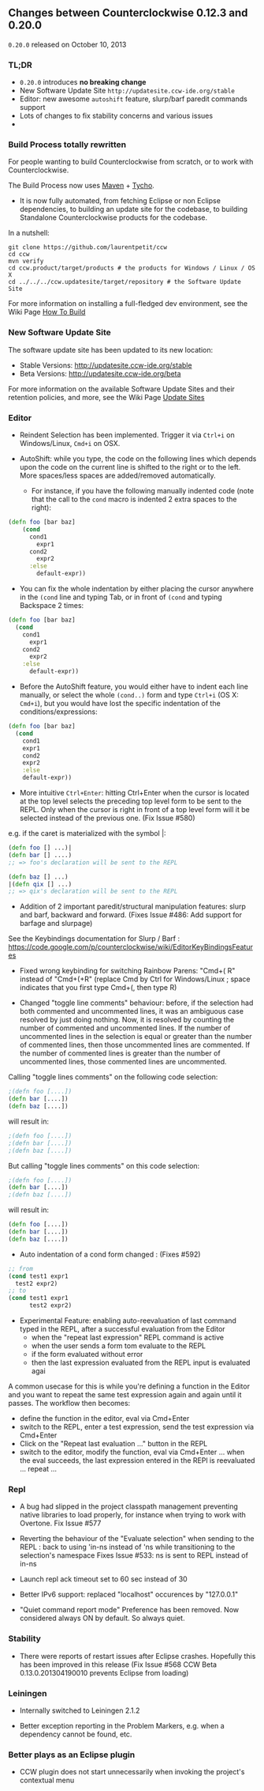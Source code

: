 ## Changes between Counterclockwise 0.12.3 and 0.20.0

`0.20.0` released on October 10, 2013

### TL;DR

- `0.20.0` introduces **no breaking change**
- New Software Update Site `http://updatesite.ccw-ide.org/stable`
- Editor: new awesome `autoshift` feature, slurp/barf paredit commands support
- Lots of changes to fix stability concerns and various issues
- 
### Build Process totally rewritten

For people wanting to build Counterclockwise from scratch, or to work with Counterclockwise.

The Build Process now uses [Maven](http://maven.apache.org) + [Tycho](http://www.eclipse.org/tycho).

- It is now fully automated, from fetching Eclipse or non Eclipse dependencies, to building an update site for the codebase, to building Standalone Counterclockwise products for the codebase.

In a nutshell:

``` 
git clone https://github.com/laurentpetit/ccw
cd ccw
mvn verify
cd ccw.product/target/products # the products for Windows / Linux / OS X
cd ../../../ccw.updatesite/target/repository # the Software Update Site 
```

For more information on installing a full-fledged dev environment, see the Wiki Page [How To Build](https://code.google.com/p/counterclockwise/wiki/HowToBuild)

### New Software Update Site

The software update site has been updated to its new location:
- Stable Versions: http://updatesite.ccw-ide.org/stable
- Beta Versions: http://updatesite.ccw-ide.org/beta

For more information on the available Software Update Sites and their retention policies, and more, see the Wiki Page [Update Sites](https://code.google.com/p/counterclockwise/wiki/UpdateSites)

### Editor

- Reindent Selection has been implemented. Trigger it via `Ctrl+i` on Windows/Linux, `Cmd+i` on OSX.

- AutoShift: while you type, the code on the following lines which depends upon the code on the current line is shifted to the right or to the left. More spaces/less spaces are added/removed automatically.
  - For instance, if you have the following manually indented code (note that the call to the `cond` macro is indented 2 extra spaces to the right):

``` clojure
(defn foo [bar baz]
    (cond
      cond1
        expr1
      cond2
        expr2
      :else
        default-expr))
```
  - You can fix the whole indentation by either placing the cursor anywhere in the `(cond` line and typing Tab, or in front of `(cond` and typing Backspace 2 times:

``` clojure
(defn foo [bar baz]
  (cond
    cond1
      expr1
    cond2
      expr2
    :else
      default-expr))
```

  - Before the AutoShift feature, you would either have to indent each line manually, or select the whole `(cond..)` form and type `Ctrl+i` (OS X: `Cmd+i`), but you would have lost the specific indentation of the conditions/expressions:

``` clojure
(defn foo [bar baz]
  (cond
    cond1
    expr1
    cond2
    expr2
    :else
    default-expr))
```

- More intuitive `Ctrl+Enter`: hitting Ctrl+Enter when the cursor is located at the top level selects the preceding top level form to be sent to the REPL. Only when the cursor is right in front of a top level form will it be selected instead of the previous one. (Fix Issue #580)

e.g. if the caret is materialized with the symbol |:

``` clojure
(defn foo [] ...)|
(defn bar [] ....)
;; => foo's declaration will be sent to the REPL

(defn baz [] ...)
|(defn qix [] ...)
;; => qix's declaration will be sent to the REPL
```

- Addition of 2 important paredit/structural manipulation features: slurp and barf, backward and forward. (Fixes Issue #486: Add support for barfage and slurpage)

See the Keybindings documentation for Slurp / Barf : https://code.google.com/p/counterclockwise/wiki/EditorKeyBindingsFeatures

- Fixed wrong keybinding for switching Rainbow Parens: "Cmd+( R" instead of "Cmd+(+R" (replace Cmd by Ctrl for Windows/Linux ; space indicates that you first type Cmd+(, then type R)

- Changed "toggle line comments" behaviour: before, if the selection had both commented and uncommented lines, it was an ambiguous case resolved by just doing nothing. Now, it is resolved by counting the number of commented and uncommented lines. If the number of uncommented lines in the selection is equal or greater than the number of commented lines, then those uncommented lines are commented. If the number of commented lines is greater than the number of uncommented lines, those commented lines are uncommented.

Calling "toggle lines comments" on the following code selection:

``` clojure
;(defn foo [....])
(defn bar [....])
(defn baz [....])
```

will result in:

``` clojure
;(defn foo [....])
;(defn bar [....])
;(defn baz [....])
```

But calling "toggle lines comments" on this code selection:

``` clojure
;(defn foo [....])
(defn bar [....])
;(defn baz [....])
```

will result in:

``` clojure
(defn foo [....])
(defn bar [....])
(defn baz [....])
```

- Auto indentation of a cond form changed : (Fixes #592)
``` clojure 
;; from 
(cond test1 expr1
  test2 expr2)
;; to
(cond test1 expr1
      test2 expr2)
```

- Experimental Feature: enabling auto-reevaluation of last command typed in the REPL, after a successful evaluation from the Editor
  - when the "repeat last expression" REPL command is active
  - when the user sends a form tom evaluate to the REPL
  - if the form evaluated without error
  - then the last expression evaluated from the REPL input is evaluated agai

A common usecase for this is while you're defining a function in the Editor and you want to repeat the same test expression again and again until it passes. The workflow then becomes:
- define the function in the editor, eval via Cmd+Enter
- switch to the REPL, enter a test expression, send the test expression via Cmd+Enter
- Click on the "Repeat last evaluation ..." button in the REPL
- switch to the editor, modify the function, eval via Cmd+Enter ... when the eval succeeds, the last expression entered in the REPl is reevaluated ... repeat ...


### Repl 

- A bug had slipped in the project classpath management preventing native libraries to load properly, for instance when trying to work with Overtone. Fix Issue #577 

- Reverting the behaviour of the "Evaluate selection" when sending to the REPL : back to using 'in-ns instead of 'ns while transitioning to the selection's namespace
Fixes Issue #533: ns is sent to REPL instead of in-ns

- Launch repl ack timeout set to 60 sec instead of 30

- Better IPv6 support: replaced "localhost" occurences by "127.0.0.1"

- "Quiet command report mode" Preference has been removed. Now considered always ON by default. So always quiet.

### Stability

- There were reports of restart issues after Eclipse crashes. Hopefully this has been improved in this release (Fix Issue #568	CCW Beta 0.13.0.201304190010 prevents Eclipse from loading)

### Leiningen

- Internally switched to Leiningen 2.1.2

- Better exception reporting in the Problem Markers, e.g. when a dependency cannot be found, etc.

### Better plays as an Eclipse plugin

- CCW plugin does not start unnecessarily when invoking the project's contextual menu

